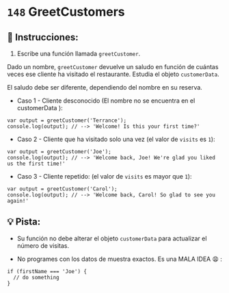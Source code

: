 # `148` GreetCustomers

## 📝 Instrucciones:

1. Escribe una función llamada `greetCustomer`.

Dado un nombre, `greetCustomer` devuelve un saludo en función de cuántas veces ese cliente ha visitado el restaurante. Estudia el objeto `customerData`.

El saludo debe ser diferente, dependiendo del nombre en su reserva.

+ Caso 1 - Cliente desconocido (El nombre no se encuentra en el customerData ):
```Js
var output = greetCustomer('Terrance');
console.log(output); // --> 'Welcome! Is this your first time?'
```

+ Caso 2 - Cliente que ha visitado solo una vez (el valor de `visits` es `1`):

```Js
var output = greetCustomer('Joe');
console.log(output); // --> 'Welcome back, Joe! We're glad you liked us the first time!'
```

+ Caso 3 - Cliente repetido: (el valor de `visits` es mayor que `1`):

```Js
var output = greetCustomer('Carol');
console.log(output); // --> 'Welcome back, Carol! So glad to see you again!'
```

## 💡 Pista:

* Su función no debe alterar el objeto `customerData` para actualizar el número de visitas.

* No programes con los datos de muestra exactos. Es una MALA IDEA 😩 :

```Js
if (firstName === 'Joe') {
  // do something
}
```